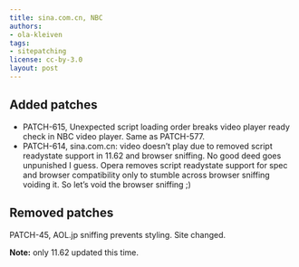 ```yaml
---
title: sina.com.cn, NBC
authors:
- ola-kleiven
tags:
- sitepatching
license: cc-by-3.0
layout: post
---
```


## Added patches

- PATCH-615, Unexpected script loading order breaks video player ready check in NBC video player. Same as PATCH-577.
- PATCH-614, sina.com.cn: video doesn’t play due to removed script readystate support in 11.62 and browser sniffing. No good deed goes unpunished I guess. Opera removes script readystate support for spec and browser compatibility only to stumble across browser sniffing voiding it. So let’s void the browser sniffing ;)

## Removed patches

PATCH-45, AOL.jp sniffing prevents styling. Site changed.

**Note:** only 11.62 updated this time.
